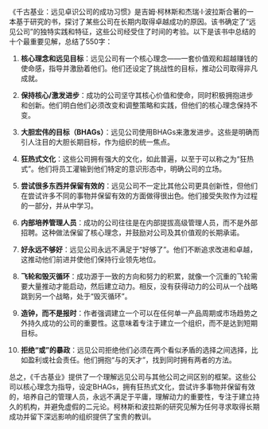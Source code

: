 《千古基业：远见卓识公司的成功习惯》是吉姆·柯林斯和杰瑞·I·波拉斯合著的一本基于研究的书，探讨了某些公司在长期内取得卓越成功的原因。该书确定了“远见公司”的独特实践和特征，这些公司经受住了时间的考验。以下是该书中总结的十个最重要见解，总结了550字：

1. **核心理念和远见目标**：远见公司有一个核心理念——一套价值观和超越赚钱的使命感，指导并激励着他们。他们还设定了挑战性的目标，推动公司取得非凡成就。

2. **保持核心/激发进步**：成功的公司坚守其核心价值和使命，同时积极拥抱进步和创新。他们明白他们必须改变和调整策略和实践，但他们的核心理念保持不变。

3. **大胆宏伟的目标（BHAGs）**：远见公司使用BHAGs来激发进步。这些是明确而引人注目的大胆长期目标，作为组织的统一焦点。

4. **狂热式文化**：这些公司拥有强大的文化，如此普遍，以至于可以称之为“狂热式”。他们将员工灌输到他们特定的意识形态中，明确公司的立场。

5. **尝试很多东西并保留有效的**：远见公司不一定比其他公司更具创新性，但他们在尝试许多不同的事物并保留有效的方面做得很出色。他们接受失败作为过程的一部分，并从中学习。

6. **内部培养管理人员**：成功的公司往往是在内部提拔高级管理人员，而不是外部招聘。这种做法保留了核心理念，并鼓励对公司及其价值观的长期承诺。

7. **好永远不够好**：远见公司永远不满足于“好够了”。他们不断追求改进和卓越，这推动他们前进并使他们保持行业领先地位。

8. **飞轮和毁灭循环**：成功源于一致的方向和努力的积累，就像一个沉重的飞轮需要大量推动才能启动，然后建立动力。相反，没有获得动力的公司从一个战略跳到另一个战略，处于“毁灭循环”。

9. **造钟，而不是报时**：作者强调建立一个可以在任何单一产品周期或市场趋势之外持久成功的公司的重要性。这意味着专注于建立一个组织，而不是达到短期目标。

10. **拒绝“或”的暴政**：远见公司拒绝他们必须在两个看似矛盾的选择之间选择，比如盈利或社会责任。他们拥抱“与的天才”，找到同时拥有两者的方法。

总之，《千古基业》提供了一个理解远见公司与其他公司之间区别的框架。这些公司以核心理念为指导，设定BHAGs，拥有狂热式文化，尝试许多事物并保留有效的，培养自己的管理人员，永远不满足于平庸，理解动力的重要性，专注于建立持久的机构，并避免虚假的二元论。柯林斯和波拉斯的研究见解为任何寻求取得长期成功并留下深远影响的组织提供了宝贵的教训。